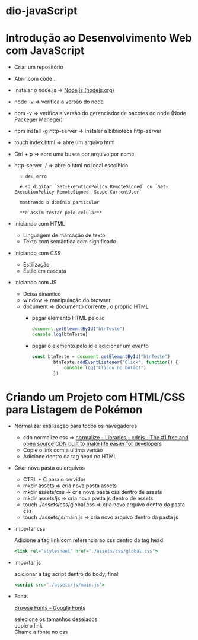 # dio-javaScript

# Introdução ao Desenvolvimento Web com JavaScript
- Criar um repositório
- Abrir com code .
- Instalar o node.js ⇒ [Node.js (nodejs.org)](https://nodejs.org/en)
- node -v ⇒ verifica a versão do node
- npm -v ⇒ verifica a versão do gerenciador de pacotes do node (Node Packeger Maneger)
- npm install -g http-server ⇒ instalar a biblioteca http-server
- touch index.html ⇒ abre um arquivo html
- Ctrl + p ⇒ abre uma busca por arquivo por nome
- http-server ./ ⇒ abre o html no local escolhido       
  
        💡 deu erro
              
        é só digitar `Set-ExecutionPolicy RemoteSigned` ou `Set-ExecutionPolicy RemoteSigned -Scope CurrentUser`
                       
        mostrando o domínio particular
                
        **e assim testar pelo celular**   
        
- Iniciando com HTML
    - Linguagem de marcação de texto
    - Texto com semântica com significado

- Iniciando com CSS
    - Estilização
    - Estilo em cascata

- Iniciando com JS 
    - Deixa dinamico
    - window ⇒ manipulação do browser
    - document ⇒ documento corrente , o próprio HTML
        - pegar elemento HTML pelo id
            
            ```jsx
            document.getElementById("btnTeste")
            console.log(btnTeste)
            ```
        - pegar o elemento pelo id e adicionar um evento
    
            ```jsx
            const btnTeste = document.getElementById("btnTeste")
                    btnTeste.addEventListener("Click", function() {
                        console.log("Clicou no botão!")
                    })
            ```
# Criando um Projeto com HTML/CSS para Listagem de Pokémon     
- Normalizar estilização para todos os navegadores
    - cdn normalize css ⇒  [normalize - Libraries - cdnjs - The #1 free and open source CDN built to make life easier for developers](https://cdnjs.com/libraries/normalize)
    - Copie o link com a ultima versão
    - Adicione dentro da tag head no HTML
- Criar nova pasta ou arquivos
    - CTRL + C para o servidor
    - mkdir assets ⇒ cria nova pasta assets
    - mkdir assets/css ⇒ cria nova pasta css  dentro de assets
    - mkdir assets/js ⇒ cria nova pasta js dentro de assets
    - touch ./assets/css/global.css ⇒ cria novo arquivo dentro da pasta css
    - touch ./assets/js/main.js ⇒ cria novo arquivo dentro da pasta js
- Importar css
    
    Adicione a tag link com referencia ao css dentro da tag head
    
    ```jsx
    <link rel="stylesheet" href="./assets/css/global.css">
    ```
    
- Importar js
    
    adicionar a tag script dentro do body, final 
    
    ```jsx
    <script src="./assets/js/main.js">
    ```
    
- Fonts
    
    [Browse Fonts - Google Fonts](https://fonts.google.com/)
    
    selecione os tamanhos desejados     
    copie o link   
    Chame a fonte no css 
    